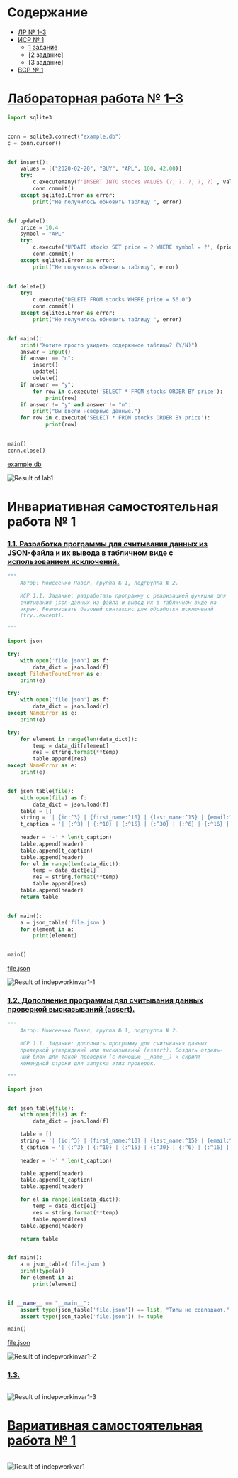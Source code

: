 # Содержание
- [ЛР № 1–3](#лабораторная-работа--13)
- [ИСР № 1](#инвариативная-самостоятельная-работа--1)
    - [1 задание](#11-разработка-программы-для-считывания-данных-из-json-файла-и-их-вывода-в-табличном-виде-с-использованием-исключений)
    - [2 задание]
    - [3 задание]
- [ВСР № 1](#вариативная-самостоятельная-работа--1)

# [Лабораторная работа № 1–3](https://repl.it/@Rakleed/programming4-lab1-3)
```python
import sqlite3


conn = sqlite3.connect("example.db")
c = conn.cursor()


def insert():
    values = [("2020-02-20", "BUY", "APL", 100, 42.00)]
    try:
        c.executemany(f'INSERT INTO stocks VALUES (?, ?, ?, ?, ?)', values)
        conn.commit()
    except sqlite3.Error as error:
        print("Не получилось обновить таблицу ", error)


def update():
    price = 10.4
    symbol = "APL"
    try:
        c.execute('UPDATE stocks SET price = ? WHERE symbol = ?', (price, symbol))
        conn.commit()
    except sqlite3.Error as error:
        print("Не получилось обновить таблицу", error)
    

def delete():
    try:
        c.execute("DELETE FROM stocks WHERE price = 56.0")
        conn.commit()
    except sqlite3.Error as error:
        print("Не получилось обновить таблицу ", error)


def main():
    print("Хотите просто увидеть содержимое таблицы? (Y/N)")
    answer = input()
    if answer == "n":
        insert()
        update()
        delete()
    if answer == "y":
        for row in c.execute('SELECT * FROM stocks ORDER BY price'):
            print(row)
    if answer != "y" and answer != "n":
        print("Вы ввели неверные данные.")
    for row in c.execute('SELECT * FROM stocks ORDER BY price'):
            print(row)
    

main()
conn.close()
```
[example.db](src/example.db)

![Result of lab1](src/programming4-lab1-3-result.png)

# Инвариативная самостоятельная работа № 1
### [1.1. Разработка программы для считывания данных из JSON-файла и их вывода в табличном виде с использованием исключений.](https://repl.it/@Rakleed/programming4-indepworkinvar1-1)
```python
"""
    Автор: Моисеенко Павел, группа № 1, подгруппа № 2.

    ИСР 1.1. Задание: разработать программу с реализацией функции для 
    считывания json-данных из файла и вывод их в табличном виде на 
    экран. Реализовать базовый синтаксис для обработки исключений 
    (try..except).

"""

import json

try:
    with open('file.json') as f:
        data_dict = json.load(f)
except FileNotFoundError as e:
    print(e)

try:
    with open('file.json') as f:
        data_dict = json.load(r)
except NameError as e:
    print(e)

try:
    for element in range(len(data_dict)):
        temp = data_dit[element]
        res = string.format(**temp)
        table.append(res)
except NameError as e:
    print(e)


def json_table(file):
    with open(file) as f:
        data_dict = json.load(f)
    table = []
    string = '| {id:^3} | {first_name:^10} | {last_name:^15} | {email:^30} | {gender:^6} | {ip_address:^16} |'
    t_caption = '| {:^3} | {:^10} | {:^15} | {:^30} | {:^6} | {:^16} |'.format('id', 'first_name', 'last_name', 'email',
                                                                               'gender', 'ip_address')
    header = '-' * len(t_caption)
    table.append(header)
    table.append(t_caption)
    table.append(header)
    for el in range(len(data_dict)):
        temp = data_dict[el]
        res = string.format(**temp)
        table.append(res)
    table.append(header)
    return table


def main():
    a = json_table('file.json')
    for element in a:
        print(element)


main()
```

[file.json](src/file.json)

![Result of indepworkinvar1-1](src/programming4-indepworkinvar1-1-result.png)

### [1.2. Дополнение программы дял считывания данных проверкой высказываний (assert).](https://repl.it/@Rakleed/programming4-indepworkinvar1-2)
```python
"""
    Автор: Моисеенко Павел, группа № 1, подгруппа № 2.

    ИСР 1.1. Задание: дополнить программу для считывания данных
    проверкой утверждений или высказываний (assert). Создать отдель-
    ный блок для такой проверки (с помощью __name__) и скрипт
    командной строки для запуска этих проверок.

"""

import json


def json_table(file):
    with open(file) as f:
        data_dict = json.load(f)

    table = []
    string = '| {id:^3} | {first_name:^10} | {last_name:^15} | {email:^30} | {gender:^6} | {ip_address:^16} |'
    t_caption = '| {:^3} | {:^10} | {:^15} | {:^30} | {:^6} | {:^16} |'.format('id', 'first_name', 'last_name', 'email',
                                                                               'gender', 'ip_address')
    header = '-' * len(t_caption)

    table.append(header)
    table.append(t_caption)
    table.append(header)

    for el in range(len(data_dict)):
        temp = data_dict[el]
        res = string.format(**temp)
        table.append(res)
    table.append(header)

    return table


def main():
    a = json_table('file.json')
    print(type(a))
    for element in a:
        print(element)


if __name__ == "__main__":
    assert type(json_table('file.json')) == list, "Типы не совпадают."
    assert type(json_table('file.json')) != tuple

main()
```

[file.json](src/file.json)

![Result of indepworkinvar1-2](src/programming4-indepworkinvar1-2-result.png)

### [1.3. ](https://repl.it/@Rakleed/programming4-indepworkinvar1-3)
```python

```
![Result of indepworkinvar1-3](src/programming4-indepworkinvar1-3-result.png)

# [Вариативная самостоятельная работа № 1](https://repl.it/@Rakleed/programming4-indepworkvar1)
```python

```
![Result of indepworkvar1](src/programming4-indepworkvar1-result.png)
